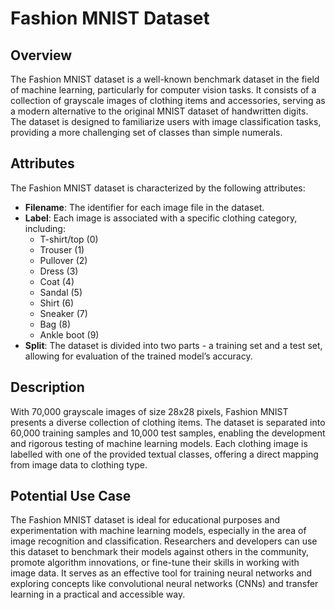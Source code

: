 # Fashion MNIST Dataset

## Overview
The Fashion MNIST dataset is a well-known benchmark dataset in the field of machine learning, particularly for computer vision tasks. It consists of a collection of grayscale images of clothing items and accessories, serving as a modern alternative to the original MNIST dataset of handwritten digits. The dataset is designed to familiarize users with image classification tasks, providing a more challenging set of classes than simple numerals.

## Attributes
The Fashion MNIST dataset is characterized by the following attributes:

- **Filename**: The identifier for each image file in the dataset.
- **Label**: Each image is associated with a specific clothing category, including:
  - T-shirt/top (0)
  - Trouser (1)
  - Pullover (2)
  - Dress (3)
  - Coat (4)
  - Sandal (5)
  - Shirt (6)
  - Sneaker (7)
  - Bag (8)
  - Ankle boot (9)
- **Split**: The dataset is divided into two parts - a training set and a test set, allowing for evaluation of the trained model’s accuracy.

## Description
With 70,000 grayscale images of size 28x28 pixels, Fashion MNIST presents a diverse collection of clothing items. The dataset is separated into 60,000 training samples and 10,000 test samples, enabling the development and rigorous testing of machine learning models. Each clothing image is labelled with one of the provided textual classes, offering a direct mapping from image data to clothing type.

## Potential Use Case
The Fashion MNIST dataset is ideal for educational purposes and experimentation with machine learning models, especially in the area of image recognition and classification. Researchers and developers can use this dataset to benchmark their models against others in the community, promote algorithm innovations, or fine-tune their skills in working with image data. It serves as an effective tool for training neural networks and exploring concepts like convolutional neural networks (CNNs) and transfer learning in a practical and accessible way.